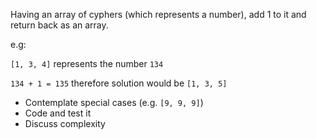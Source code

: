 Having an array of cyphers (which represents a number), 
add 1 to it and return back as an array.

e.g:

`[1, 3, 4]` represents the number `134`

`134 + 1 = 135` therefore solution would be `[1, 3, 5]`

* Contemplate special cases (e.g. `[9, 9, 9]`)
* Code and test it
* Discuss complexity